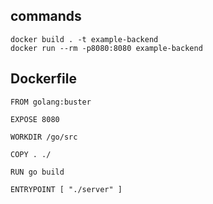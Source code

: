 ## commands
```
docker build . -t example-backend
docker run --rm -p8080:8080 example-backend
```

## Dockerfile
```
FROM golang:buster

EXPOSE 8080

WORKDIR /go/src

COPY . ./

RUN go build

ENTRYPOINT [ "./server" ]
```
